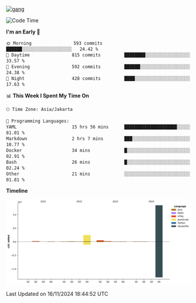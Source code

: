 <!-- [<img src='https://dev.karakun.com/assets/posts/2018-09-16-jc-java-article/3duke_suspects.jpg' alt='java'>](https://github.com/yeahbutstill) -->
[<img src='https://asset-2.tstatic.net/tribunnewswiki/foto/bank/images/Mozart.jpg' alt='gang'>](https://github.com/yeahbutstill)

<!--START_SECTION:waka-->
![Code Time](http://img.shields.io/badge/Code%20Time-2%2C906%20hrs%2020%20mins-blue)

**I'm an Early 🐤** 

```text
🌞 Morning                593 commits         ██████░░░░░░░░░░░░░░░░░░░   24.42 % 
🌆 Daytime                815 commits         ████████░░░░░░░░░░░░░░░░░   33.57 % 
🌃 Evening                592 commits         ██████░░░░░░░░░░░░░░░░░░░   24.38 % 
🌙 Night                  428 commits         ████░░░░░░░░░░░░░░░░░░░░░   17.63 % 
```


📊 **This Week I Spent My Time On** 

```text
🕑︎ Time Zone: Asia/Jakarta

💬 Programming Languages: 
YAML                     15 hrs 56 mins      ████████████████████░░░░░   81.01 % 
Markdown                 2 hrs 7 mins        ███░░░░░░░░░░░░░░░░░░░░░░   10.77 % 
Docker                   34 mins             █░░░░░░░░░░░░░░░░░░░░░░░░   02.91 % 
Bash                     26 mins             █░░░░░░░░░░░░░░░░░░░░░░░░   02.24 % 
Other                    21 mins             ░░░░░░░░░░░░░░░░░░░░░░░░░   01.81 % 
```

**Timeline**

![Lines of Code chart](https://raw.githubusercontent.com/yeahbutstill/yeahbutstill/main/assets/bar_graph.png)


 Last Updated on 16/11/2024 18:44:52 UTC
<!--END_SECTION:waka-->
